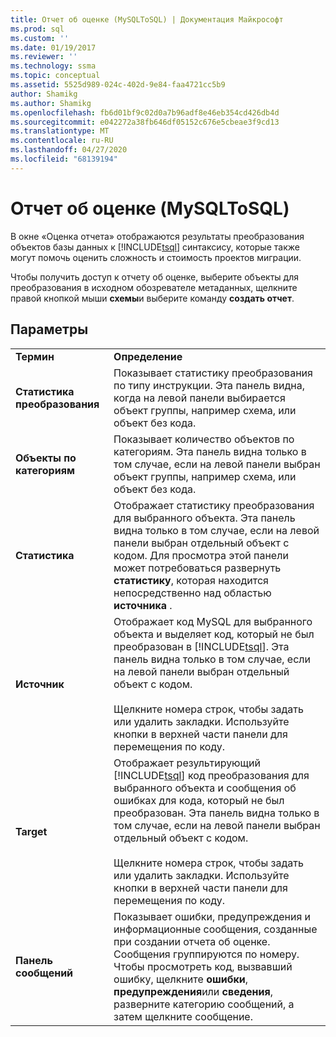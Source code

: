 ```yaml
---
title: Отчет об оценке (MySQLToSQL) | Документация Майкрософт
ms.prod: sql
ms.custom: ''
ms.date: 01/19/2017
ms.reviewer: ''
ms.technology: ssma
ms.topic: conceptual
ms.assetid: 5525d989-024c-402d-9e84-faa4721cc5b9
author: Shamikg
ms.author: Shamikg
ms.openlocfilehash: fb6d01bf9c02d0a7b96adf8e46eb354cd426db4d
ms.sourcegitcommit: e042272a38fb646df05152c676e5cbeae3f9cd13
ms.translationtype: MT
ms.contentlocale: ru-RU
ms.lasthandoff: 04/27/2020
ms.locfileid: "68139194"
---
```

# <a name="assessment-report-mysqltosql"></a>Отчет об оценке (MySQLToSQL)
В окне «Оценка отчета» отображаются результаты преобразования объектов базы данных к [!INCLUDE[tsql](../../includes/tsql-md.md)] синтаксису, которые также могут помочь оценить сложность и стоимость проектов миграции.  
  
Чтобы получить доступ к отчету об оценке, выберите объекты для преобразования в исходном обозревателе метаданных, щелкните правой кнопкой мыши **схемы**и выберите команду **создать отчет**.  
  
## <a name="options"></a>Параметры  
  
|||  
|-|-|  
|**Термин**|**Определение**|  
|**Статистика преобразования**|Показывает статистику преобразования по типу инструкции. Эта панель видна, когда на левой панели выбирается объект группы, например схема, или объект без кода.|  
|**Объекты по категориям**|Показывает количество объектов по категориям. Эта панель видна только в том случае, если на левой панели выбран объект группы, например схема, или объект без кода.|  
|**Статистика**|Отображает статистику преобразования для выбранного объекта. Эта панель видна только в том случае, если на левой панели выбран отдельный объект с кодом. Для просмотра этой панели может потребоваться развернуть **статистику**, которая находится непосредственно над областью **источника** .|  
|**Источник**|Отображает код MySQL для выбранного объекта и выделяет код, который не был преобразован в [!INCLUDE[tsql](../../includes/tsql-md.md)]. Эта панель видна только в том случае, если на левой панели выбран отдельный объект с кодом.<br /><br />Щелкните номера строк, чтобы задать или удалить закладки. Используйте кнопки в верхней части панели для перемещения по коду.|  
|**Target**|Отображает результирующий [!INCLUDE[tsql](../../includes/tsql-md.md)] код преобразования для выбранного объекта и сообщения об ошибках для кода, который не был преобразован. Эта панель видна только в том случае, если на левой панели выбран отдельный объект с кодом.<br /><br />Щелкните номера строк, чтобы задать или удалить закладки. Используйте кнопки в верхней части панели для перемещения по коду.|  
|**Панель сообщений**|Показывает ошибки, предупреждения и информационные сообщения, созданные при создании отчета об оценке. Сообщения группируются по номеру. Чтобы просмотреть код, вызвавший ошибку, щелкните **ошибки**, **предупреждения**или **сведения**, разверните категорию сообщений, а затем щелкните сообщение.|  
  
